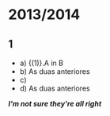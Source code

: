 # 2013/2014

## 1
* a) {(1)}.A in B
* b) As duas anteriores
* c)
* d) As duas anteriores

***I'm not sure they're all right***

